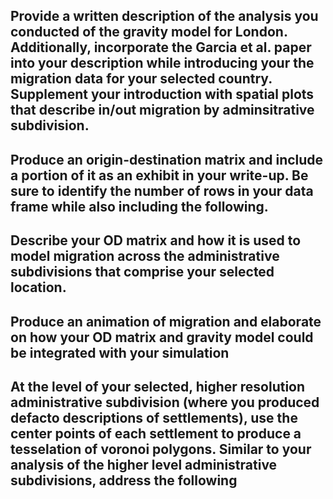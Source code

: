 ## Provide a written description of the analysis you conducted of the gravity model for London. Additionally, incorporate the Garcia et al. paper into your description while introducing your the migration data for your selected country. Supplement your introduction with spatial plots that describe in/out migration by adminsitrative subdivision.

## Produce an origin-destination matrix and include a portion of it as an exhibit in your write-up. Be sure to identify the number of rows in your data frame while also including the following. 

## Describe your OD matrix and how it is used to model migration across the administrative subdivisions that comprise your selected location.

## Produce an animation of migration and elaborate on how your OD matrix and gravity model could be integrated with your simulation

## At the level of your selected, higher resolution administrative subdivision (where you produced defacto descriptions of settlements), use the center points of each settlement to produce a tesselation of voronoi polygons. Similar to your analysis of the higher level administrative subdivisions, address the following
